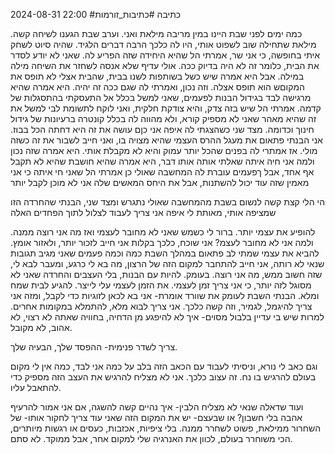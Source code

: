 2024-08-31
22:00
#כתיבה #כתיבות_זורמות 

כמה ימים לפני שבת היינו במין מריבה מילאת ואני.
וערב שבת הגענו לשיחה קשה.
מילאת שתחילה שוב לשפוט אותי, היו לה כלכך הרבה דברים הלגיד. שהיה סיוט לשחק איתי בחופשה, כי אני שר, אמרתי הל שהיא היחידה שזה הפריע לה.
שאני לא יודע לסדר את הבית, כלומר זה לא היה בדיוק ככה. אולי עדיף שלא אנסה לשחזר את השיחה מילה במילה.
אבל היא אמרה שיש כשל בשותפות לשנו בבית, שהבית אצלי לא תופס את המקוםש הוא תופס אצלה.
וזה נכון, ואמרתי לה שגם ככה זה יהיה.
היא אמרה שהיא מרגישה לבד בגידול הבנות לפעמים, שאני למשל בכלל אל התעסקתי בהתסגלות של קדמה. אמרתי הל שיש בזה צדק, והיא צודקת חלקית, ואני לוקח לתשומת לבי למשל את זה שהיא מאהר שאני לא מספיק קורא, ולא מהווה לה בכלל קונטרה ברעיונות של גידול חינוך וכדומה.
מצד שני כשהצגתי לה איפה אני כןם עושה את זה היא דחתה הכל בבוז.
אני הבנתי פתאום את מעגל ההרס העצמי שהיא מצויה בו, ואני חייב לשבור את זה כשזה מולי.
אז אמתרי לה בפנים שהכל יותר עמוק והיא לא מקבלת אותי.
היא אמרה שזה נכון ולמה אני חיה איתה
שאלתי אותה אותו דבר, היא אמרה שהיא חושבת שהיא לא תקבל אף אחד, אבל ךפעמים עוברת לה המחשבה שאולי כן
אמרתי הל שאני חי איתה כי אני מאמין שזה עוד יכול להשתנות, אבל את היחס המאשים שלה אני לא מוכן לקבל יותר

הי הלי קצת קשה לנשום בשבת מהמחשבה שאולי נתגרש
ומצד שני, הבנתי שהחרדה הזו שמציפה אותי, מאותת לי איפה אני צריך לעבוד
לצלול לתוך הפחדים האלה

להופיע את עצמי יותר. ברור לי כשמש שאני לא מחובר לעצמי ואז מה אני רוצה ממנה. ולמה אני לא מחובר לעצמ? אני שוכח, כלכך בקלות
אני חייב לזכור יותר, ולאזור אומץ. להביא את עצמי
שמתי לב פתאום במהלך השבת כמה וכמה פעמים שאני מגיב תגובות שנאי לא רותה, אני חייב להתחבר למקום הזה של הרצון, מה בא לי כרגע, ומעבר לבא לי, שזה חשוב ממש, מה אני רוצה. בעומק.
להיות עם הבנות, בלי העצבים והחרדה שאני לא מסוגל לזה יותר, כי אני צריך זמן לעצמי. את הזמן לעצמי עלי לייצר. להגיע לבית שמח ומלא.
הבנתי השבת לעומק את שוורד אומרת- אני בא לכאן לזוגיות כדי לקבל, ומזה אני צריך להיגמל, לגמיר, וזה קשה כלכך.
אני צריך לבוא מלא, להתמלא במקומות אחרים.
למרות שיש בי עדיין בלבול מסוים- איך לא להיפגע מן הדחיה, בחוויה שאתה לא רצוי, לא אהוב, לא מקובל.

צריך לשדר פנימית- ההפסד שלך, הבעיה שלך.

וגם כאב לי נורא, וניסיתי לעבוד עם הכאב הזה בלב
על כמה אני לבד, כמה אין לי מקום בעולם להרגיש בו נח.
זה עצוב כלכך.
אני לא מצליח להרגיש את העצב הזה מספיק כדי להתאבל עליו.

ועוד שדאלה שנאי לא מצליח הלבין- איך נהיים קשה להשגה, אם אני אמור להרעיף אהבה בלי חשבון?
או שבעצם- יש את המקום הזה שאני עוד צריך לחקור אותו- של השחרור ממילאת, פשוט לשחרר ממנה. בלי ציפיות, אכזבות, כעסים או רגשות מיותרים, הכי משוחרר בעולם, לכוון את האנרגיה שלי למקום אחר, אבל ממוקד. לא סתם.


